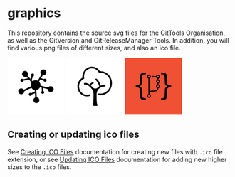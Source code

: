 # graphics

This repository contains the source svg files for the GitTools Organisation, as well as the GitVersion and GitReleaseManager Tools.  In addition, you will find various png files of different sizes, and also an ico file.

![GitTools Icon](https://github.com/GitTools/graphics/blob/master/GitTools/icon_128x128.png "GitTools Icon")
![GitVersion Icon](https://github.com/GitTools/graphics/blob/master/GitVersion/icon_128x128.png "GitVersion Icon")
![GitReleaseManager Icon](https://github.com/GitTools/graphics/blob/master/GitReleaseManager/icon_128x128.png "GitReleaseManager Icon")

## Creating or updating ico files

See [Creating ICO Files](docs/creating-ico-files.md) documentation for creating new files with `.ico` file extension,
or see [Updating ICO Files](docs/updating-ico-files.md) documentation for adding new higher sizes to the `.ico` files.

